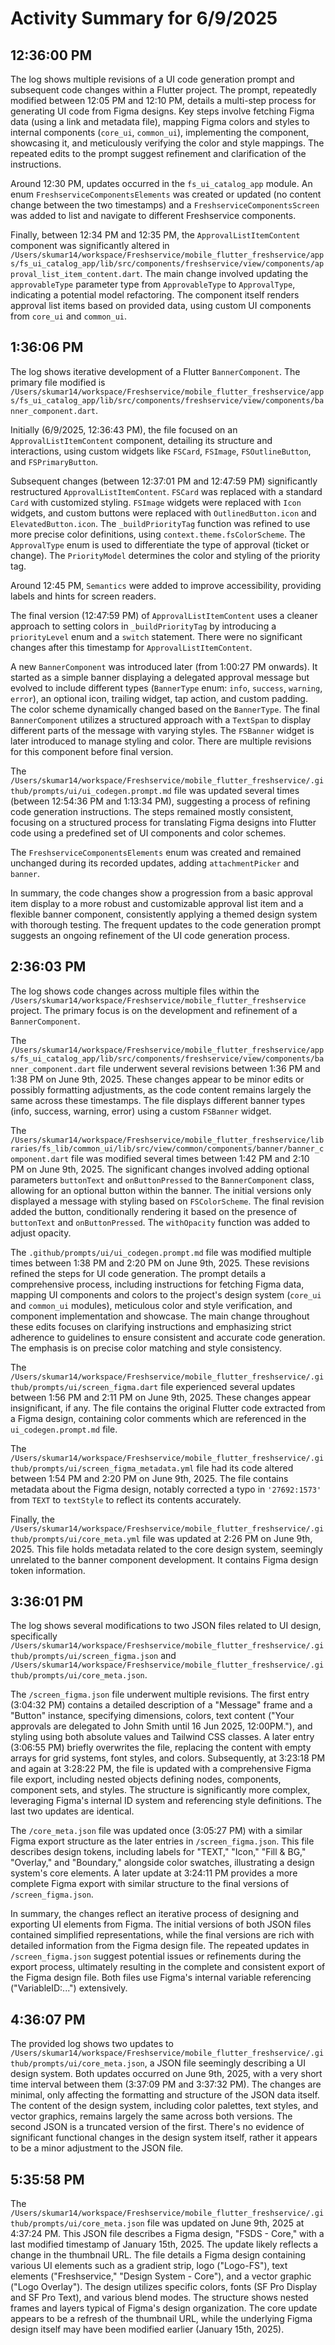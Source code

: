 # Activity Summary for 6/9/2025

## 12:36:00 PM
The log shows multiple revisions of a UI code generation prompt and subsequent code changes within a Flutter project.  The prompt, repeatedly modified between 12:05 PM and 12:10 PM, details a multi-step process for generating UI code from Figma designs.  Key steps involve fetching Figma data (using a link and metadata file), mapping Figma colors and styles to internal components (`core_ui`, `common_ui`), implementing the component, showcasing it, and meticulously verifying the color and style mappings.  The repeated edits to the prompt suggest refinement and clarification of the instructions.

Around 12:30 PM, updates occurred in the `fs_ui_catalog_app` module.  An enum `FreshserviceComponentsElements` was created or updated (no content change between the two timestamps) and a `FreshserviceComponentsScreen` was added to list and navigate to different Freshservice components.

Finally, between 12:34 PM and 12:35 PM, the `ApprovalListItemContent` component was significantly altered in `/Users/skumar14/workspace/Freshservice/mobile_flutter_freshservice/apps/fs_ui_catalog_app/lib/src/components/freshservice/view/components/approval_list_item_content.dart`. The main change involved updating the `approvableType` parameter type from `ApprovableType` to `ApprovalType`, indicating a potential model refactoring.  The component itself renders approval list items based on provided data, using custom UI components from `core_ui` and `common_ui`.


## 1:36:06 PM
The log shows iterative development of a Flutter `BannerComponent`.  The primary file modified is `/Users/skumar14/workspace/Freshservice/mobile_flutter_freshservice/apps/fs_ui_catalog_app/lib/src/components/freshservice/view/components/banner_component.dart`.

Initially (6/9/2025, 12:36:43 PM), the file focused on an `ApprovalListItemContent` component, detailing its structure and interactions, using custom widgets like `FSCard`, `FSImage`, `FSOutlineButton`, and `FSPrimaryButton`.

Subsequent changes (between 12:37:01 PM and 12:47:59 PM) significantly restructured `ApprovalListItemContent`.  `FSCard` was replaced with a standard `Card` with customized styling.  `FSImage` widgets were replaced with `Icon` widgets,  and custom buttons were replaced with `OutlinedButton.icon` and `ElevatedButton.icon`.  The `_buildPriorityTag` function was refined to use more precise color definitions, using `context.theme.fsColorScheme`. The `ApprovalType` enum is used to differentiate the type of approval (ticket or change). The `PriorityModel` determines the color and styling of the priority tag.

Around 12:45 PM,  `Semantics` were added to improve accessibility, providing labels and hints for screen readers.

The final version (12:47:59 PM) of `ApprovalListItemContent` uses a cleaner approach to setting colors in `_buildPriorityTag` by introducing a `priorityLevel` enum and a `switch` statement.  There were no significant changes after this timestamp for `ApprovalListItemContent`.

A new `BannerComponent` was introduced later (from 1:00:27 PM onwards).   It started as a simple banner displaying a delegated approval message but evolved to include different types (`BannerType` enum: `info`, `success`, `warning`, `error`), an optional icon, trailing widget, tap action, and custom padding.  The color scheme dynamically changed based on the `BannerType`. The final `BannerComponent` utilizes a structured approach with a `TextSpan` to display different parts of the message with varying styles. The `FSBanner` widget is later introduced to manage styling and color. There are multiple revisions for this component before final version.

The `/Users/skumar14/workspace/Freshservice/mobile_flutter_freshservice/.github/prompts/ui/ui_codegen.prompt.md` file was updated several times (between 12:54:36 PM and 1:13:34 PM), suggesting a process of refining code generation instructions.  The steps remained mostly consistent, focusing on a structured process for translating Figma designs into Flutter code using a predefined set of UI components and color schemes.

The `FreshserviceComponentsElements` enum was created and remained unchanged during its recorded updates, adding `attachmentPicker` and `banner`.


In summary, the code changes show a progression from a basic approval item display to a more robust and customizable approval list item and a flexible banner component, consistently applying a themed design system with thorough testing.  The frequent updates to the code generation prompt suggests an ongoing refinement of the UI code generation process.


## 2:36:03 PM
The log shows code changes across multiple files within the `/Users/skumar14/workspace/Freshservice/mobile_flutter_freshservice` project.  The primary focus is on the development and refinement of a `BannerComponent`.

The `/Users/skumar14/workspace/Freshservice/mobile_flutter_freshservice/apps/fs_ui_catalog_app/lib/src/components/freshservice/view/components/banner_component.dart` file underwent several revisions between 1:36 PM and 1:38 PM on June 9th, 2025.  These changes appear to be minor edits or possibly formatting adjustments, as the code content remains largely the same across these timestamps. The file displays different banner types (info, success, warning, error) using a custom `FSBanner` widget.


The `/Users/skumar14/workspace/Freshservice/mobile_flutter_freshservice/libraries/fs_lib/common_ui/lib/src/view/common/components/banner/banner_component.dart` file was modified several times between 1:42 PM and 2:10 PM on June 9th, 2025.  The significant changes involved adding optional parameters `buttonText` and `onButtonPressed` to the `BannerComponent` class, allowing for an optional button within the banner.  The initial versions only displayed a message with styling based on `FSColorScheme`.  The final revision added the button, conditionally rendering it based on the presence of `buttonText` and `onButtonPressed`. The `withOpacity` function was added to adjust opacity.



The `.github/prompts/ui/ui_codegen.prompt.md` file was modified multiple times between 1:38 PM and 2:20 PM on June 9th, 2025. These revisions refined the steps for UI code generation.  The prompt details a comprehensive process, including instructions for fetching Figma data, mapping UI components and colors to the project's design system (`core_ui` and `common_ui` modules), meticulous color and style verification, and component implementation and showcase. The main change throughout these edits focuses on clarifying instructions and emphasizing strict adherence to guidelines to ensure consistent and accurate code generation.  The emphasis is on precise color matching and style consistency.

The `/Users/skumar14/workspace/Freshservice/mobile_flutter_freshservice/.github/prompts/ui/screen_figma.dart` file experienced several updates between 1:56 PM and 2:11 PM on June 9th, 2025.  These changes appear insignificant, if any.  The file contains the original Flutter code extracted from a Figma design, containing color comments which are referenced in the `ui_codegen.prompt.md` file.


The `/Users/skumar14/workspace/Freshservice/mobile_flutter_freshservice/.github/prompts/ui/screen_figma_metadata.yml` file had its code altered between 1:54 PM and 2:20 PM on June 9th, 2025.  The file contains metadata about the Figma design, notably corrected a typo in `'27692:1573'` from `TEXT` to `textStyle` to reflect its contents accurately.


Finally, the `/Users/skumar14/workspace/Freshservice/mobile_flutter_freshservice/.github/prompts/ui/core_meta.yml` file was updated at 2:26 PM on June 9th, 2025. This file holds metadata related to the core design system, seemingly unrelated to the banner component development.  It contains Figma design token information.


## 3:36:01 PM
The log shows several modifications to two JSON files related to UI design, specifically `/Users/skumar14/workspace/Freshservice/mobile_flutter_freshservice/.github/prompts/ui/screen_figma.json` and `/Users/skumar14/workspace/Freshservice/mobile_flutter_freshservice/.github/prompts/ui/core_meta.json`.


The `/screen_figma.json` file underwent multiple revisions.  The first entry (3:04:32 PM) contains a detailed description of a "Message" frame and a "Button" instance, specifying dimensions, colors, text content ("Your approvals are delegated to John Smith until 16 Jun 2025, 12:00PM."), and styling using both absolute values and Tailwind CSS classes. A later entry (3:06:55 PM) briefly overwrites the file, replacing the content with empty arrays for grid systems, font styles, and colors.  Subsequently, at 3:23:18 PM and again at 3:28:22 PM, the file is updated with a comprehensive Figma file export, including nested objects defining nodes, components, component sets, and styles.  The structure is significantly more complex, leveraging Figma's internal ID system and referencing style definitions.  The last two updates are identical.

The `/core_meta.json` file was updated once (3:05:27 PM) with a similar Figma export structure as the later entries in `/screen_figma.json`. This file describes design tokens, including labels for "TEXT," "Icon," "Fill & BG," "Overlay," and "Boundary," alongside color swatches, illustrating a design system's core elements.  A later update at 3:24:11 PM provides a more complete Figma export with  similar structure to the final versions of `/screen_figma.json`.

In summary, the changes reflect an iterative process of designing and exporting UI elements from Figma.  The initial versions of both JSON files contained simplified representations, while the final versions are rich with detailed information from the Figma design file.  The repeated updates in `/screen_figma.json` suggest potential issues or refinements during the export process, ultimately resulting in the complete and consistent export of the Figma design file.  Both files use Figma's internal variable referencing ("VariableID:...") extensively.


## 4:36:07 PM
The provided log shows two updates to `/Users/skumar14/workspace/Freshservice/mobile_flutter_freshservice/.github/prompts/ui/core_meta.json`, a JSON file seemingly describing a UI design system.  Both updates occurred on June 9th, 2025, with a very short time interval between them (3:37:09 PM and 3:37:32 PM).  The changes are minimal, only affecting the formatting and structure of the JSON data itself.  The content of the design system, including color palettes, text styles, and vector graphics, remains largely the same across both versions. The second JSON is a truncated version of the first. There's no evidence of significant functional changes in the design system itself, rather it appears to be a minor adjustment to the JSON file.


## 5:35:58 PM
The `/Users/skumar14/workspace/Freshservice/mobile_flutter_freshservice/.github/prompts/ui/core_meta.json` file was updated on June 9th, 2025 at 4:37:24 PM.  This JSON file describes a Figma design, "FSDS - Core,"  with a last modified timestamp of January 15th, 2025. The update likely reflects a change in the thumbnail URL. The file details a Figma design containing various UI elements such as a gradient strip, logo ("Logo-FS"), text elements ("Freshservice," "Design System - Core"), and a vector graphic ("Logo Overlay").  The design utilizes specific colors, fonts (SF Pro Display and SF Pro Text), and various blend modes. The structure shows nested frames and layers typical of Figma's design organization.  The core update appears to be a refresh of the thumbnail URL, while the underlying Figma design itself may have been modified earlier (January 15th, 2025).

